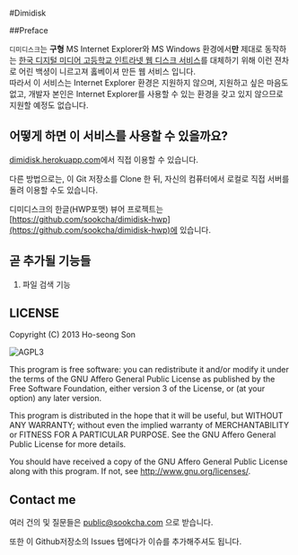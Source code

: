 #Dimidisk

##Preface

`디미디스크`는 **구형** MS Internet Explorer와 MS Windows 환경에서**만** 제대로 동작하는
[한국 디지털 미디어 고등학교 인트라넷 웹 디스크 서비스](http://disk.dimigo.hs.kr)를
대체하기 위해 이런 젼차로 어린 백셩이 니르고져 홇베이셔 만든 웹 서비스 입니다.  
따라서 이 서비스는 Internet Explorer 환경은 지원하지 않으며, 지원하고 싶은 마음도 없고,
개발자 본인은 Internet Explorer를 사용할 수 있는 환경을 갖고 있지 않으므로 지원할 예정도 없습니다.

## 어떻게 하면 이 서비스를 사용할 수 있을까요?
[dimidisk.herokuapp.com](http://dimidisk.herokuapp.com)에서 직접 이용할 수 있습니다.

다른 방법으로는, 이 Git 저장소를 Clone 한 뒤, 자신의 컴퓨터에서 로컬로 직접 서버를 돌려 이용할 수도 있습니다.

디미디스크의 한글(HWP포맷) 뷰어 프로젝트는 [https://github.com/sookcha/dimidisk-hwp](https://github.com/sookcha/dimidisk-hwp)에 있습니다.

## 곧 추가될 기능들

1. 파일 검색 기능


## LICENSE

Copyright (C) 2013 Ho-seong Son

![AGPL3](http://www.gnu.org/graphics/agplv3-155x51.png)

This program is free software: you can redistribute it and/or modify
it under the terms of the GNU Affero General Public License as published by
the Free Software Foundation, either version 3 of the License, or
(at your option) any later version.

This program is distributed in the hope that it will be useful,
but WITHOUT ANY WARRANTY; without even the implied warranty of
MERCHANTABILITY or FITNESS FOR A PARTICULAR PURPOSE.  See the
GNU Affero General Public License for more details.

You should have received a copy of the GNU Affero General Public License
along with this program.  If not, see <http://www.gnu.org/licenses/>.

## Contact me

여러 건의 및 질문들은 [public@sookcha.com](mailto:public@sookcha.com) 으로 받습니다.

또한 이 Github저장소의 Issues 탭에다가 이슈를 추가해주셔도 됩니다.

